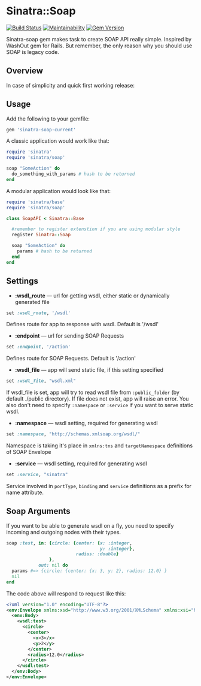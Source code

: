 # Sinatra::Soap

[![Build Status](https://travis-ci.org/ejhayes/sinatra-soap.svg?branch=master)](https://travis-ci.org/ejhayes/sinatra-soap) [![Maintainability](https://api.codeclimate.com/v1/badges/97acacfcc02aa7f03f6a/maintainability)](https://codeclimate.com/github/ejhayes/sinatra-soap/maintainability) [![Gem Version](https://badge.fury.io/rb/sinatra-soap-current.png)](http://badge.fury.io/rb/sinatra-soap-current)

Sinatra-soap gem makes task to create SOAP API really simple. Inspired by WashOut gem for Rails. But remember, the only reason why you should use SOAP is legacy code.


## Overview

In case of simplicity and quick first working release: 

## Usage

Add the following to your gemfile:

```ruby
gem 'sinatra-soap-current'
```

A classic application would work like that: 

```ruby
require 'sinatra'
require 'sinatra/soap'

soap "SomeAction" do
  do_something_with_params # hash to be returned
end
```

A modular application would look like that:

```ruby
require 'sinatra/base'
require 'sinatra/soap'

class SoapAPI < Sinatra::Base

  #remember to register extenstion if you are using modular style
  register Sinatra::Soap 

  soap "SomeAction" do
    params # hash to be returned
  end
end
```


## Settings

* **:wsdl_route** — url for getting wsdl, either static or dynamically generated file
```ruby
set :wsdl_route, '/wsdl'
```
Defines route for app to response with wsdl. Default is '/wsdl'


* **:endpoint** — url for sending SOAP Requests
```ruby
set :endpoint, '/action'
```
Defines route for SOAP Requests. Default is '/action'


* **:wsdl_file** — app will send static file, if this setting specified
```ruby
set :wsdl_file, "wsdl.xml"
```
If wsdl_file is set, app will try to read wsdl file from ```:public_folder``` (by default ./public directory). If file does not exist, app will raise an error. You also don't need to specify ```:namespace``` or ```:service``` if you want to serve static wsdl.


* **:namespace** — wsdl setting, required for generating wsdl
```ruby
set :namespace, "http://schemas.xmlsoap.org/wsdl/"
```
Namespace is taking it's place in ```xmlns:tns``` and ```targetNamespace``` definitions of SOAP Envelope

* **:service** — wsdl setting, required for generating wsdl
```ruby
set :service, "sinatra"
```
Service involved in ```portType```, ```binding``` and ```service``` definitions as a prefix for name attribute.




## Soap Arguments

If you want to be able to generate wsdl on a fly, you need to specify incoming and outgoing nodes with their types. 

```ruby
soap :test, in: {circle: {center: {x: :integer, 
                                   y: :integer}, 
                          radius: :double}
                },
            out: nil do
  params #=> {circle: {center: {x: 3, y: 2}, radius: 12.0} }
  nil
end
```

The code above will respond to request like this:
```xml
<?xml version="1.0" encoding="UTF-8"?>
<env:Envelope xmlns:xsd="http://www.w3.org/2001/XMLSchema" xmlns:xsi="http://www.w3.org/2001/XMLSchema-instance" xmlns:wsdl="anynamespacehere" xmlns:env="http://schemas.xmlsoap.org/soap/envelope/">
  <env:Body>
    <wsdl:test>
      <circle>
        <center>
          <x>3</x>
          <y>2</y>
        </center>
        <radius>12.0</radius>
      </circle>
    </wsdl:test>
  </env:Body>
</env:Envelope>
``` 



